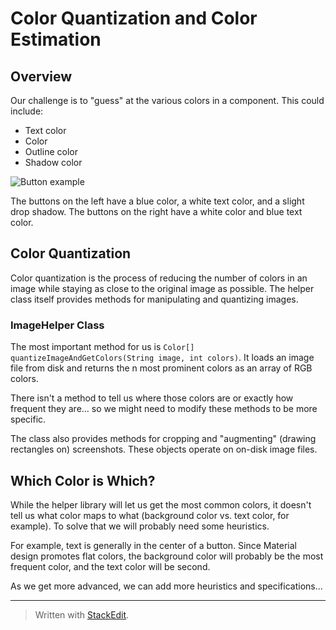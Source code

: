 # Color Quantization and Color Estimation

## Overview
Our challenge is to "guess" at the various colors in a component. This could include:

* Text color
* Color
* Outline color
* Shadow color

![Button example](https://cdn-images-1.medium.com/max/800/1*Dj3YxY5_isjWAvBsNx1Kvw.gif)

The buttons on the left have a blue color, a white text color, and a slight drop shadow. The buttons on the right have a white color and blue text color.

## Color Quantization
Color quantization is the process of reducing the number of colors in an image while staying as close to the original image as possible. The helper class itself provides methods for manipulating and quantizing images.

### ImageHelper Class
The most important method for us is `Color[] quantizeImageAndGetColors(String image, int colors)`. It loads an image file from disk and returns the n most prominent colors as an array of RGB colors.

There isn't a method to tell us where those colors are or exactly how frequent they are... so we might need to modify these methods to be more specific.

The class also provides methods for cropping and "augmenting" (drawing rectangles on) screenshots. These objects operate on on-disk image files.

## Which Color is Which?
While the helper library will let us get the most common colors, it doesn't tell us what color maps to what (background color vs. text color, for example). To solve that we will probably need some heuristics.

For example, text is generally in the center of a button. Since Material design promotes flat colors, the background color will probably be the most frequent color, and the text color will be second.

As we get more advanced, we can add more heuristics and specifications...

----------


> Written with [StackEdit](https://stackedit.io/).